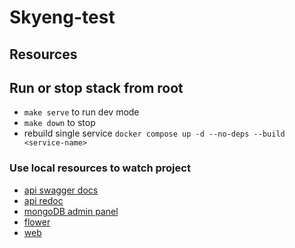 # Skyeng-test

## Resources

## Run or stop stack from root

- `make serve` to run dev mode
- `make down` to stop
- rebuild single service `docker compose up -d --no-deps --build <service-name>`

### Use local resources to watch project

- [api swagger docs](http://localhost:8001/docs/)
- [api redoc](http://localhost:8001/redoc/)
- [mongoDB admin panel](http://localhost:8082/)
- [flower](http://localhost:5556/)
- [web](http://localhost:8501)
